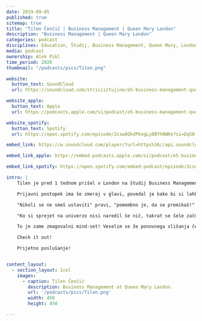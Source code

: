 ```yaml
---
date: 2019-09-05
published: true 
sitemap: true
title: "Tilen Čenčič | Business Management | Queen Mary London" 
description: "Business Management | Queen Mary London"
categories: podcast
disciplines: Education, Študij, Business Management, Queen Mary, London, VB
media: podcast
ownership: Alek Pikl
time_period: 2020
thumbnail: "/podcasts/pics/Tilen.png"

website:
  button_text: SoundCloud
  url: https://soundcloud.com/striciiztujine/e5-business-management-queen-marry-in-london-w-tilen-cencic?in=striciiztujine/sets/1-sezona

website_apple:
  button_text: Apple
  url: https://podcasts.apple.com/si/podcast/e5-business-management-queen-mary-in-london-w-tilen-%C4%8Den%C4%8Di%C4%8D/id1435290632?i=1000421054329

website_spotify:
  button_text: Spotify
  url: https://open.spotify.com/episode/2csw8QkdPkngLy8BYh8WKe?si=DqS8fKHFTnKybI-DgP7HRQ

embed_link: https://w.soundcloud.com/player/?url=https%3A//api.soundcloud.com/tracks/509289843&color=%23ff5500&auto_play=false&hide_related=false&show_comments=true&show_user=true&show_reposts=false&show_teaser=true

embed_link_apple: https://embed.podcasts.apple.com/si/podcast/e5-business-management-queen-mary-in-london-w-tilen-%C4%8Den%C4%8Di%C4%8D/id1435290632?i=1000421054329

embed_link_spotify: https://open.spotify.com/embed-podcast/episode/2csw8QkdPkngLy8BYh8WKe

intro: |
    Tilen je pred 1 tednom prišel v London na študij Business Management-a. na Queen Mary univerzi.

    Prijavni postopek ima še zmeraj v glavi, povedal je kako bi si lahko vse skupaj olajšal. Poln je motivacije in veliko pričakuje od tega velemesta in programa.

    "Nikoli se ne smeš ustaviti" pravi, "pomembno je, da se premikaš!"

    "Ko si sprejet na univerzo nisi naredil še nič, takrat se šele začne!"

    To je zame zmagovalni mind-set! Veselim se že ponovnega slišanja čez par let, ko bo dokončal študij!

    Check it out!

    Prijetno poslušanje!


content_layout:
  - section_layout: 1col
    images:
      - caption: Tilen Čenčič 
        description: Business Management at Queen Mary London.
        url: '/podcasts/pics/Tilen.png'
        width: 450 
        height: 450

---
```


